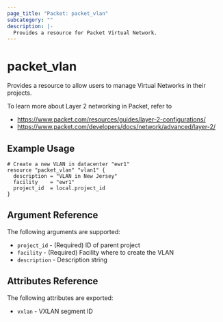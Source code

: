 ```yaml
---
page_title: "Packet: packet_vlan"
subcategory: ""
description: |-
  Provides a resource for Packet Virtual Network.
---
```


# packet_vlan

Provides a resource to allow users to manage Virtual Networks in their projects.

To learn more about Layer 2 networking in Packet, refer to

* <https://www.packet.com/resources/guides/layer-2-configurations/>
* <https://www.packet.com/developers/docs/network/advanced/layer-2/>

## Example Usage

```hcl
# Create a new VLAN in datacenter "ewr1"
resource "packet_vlan" "vlan1" {
  description = "VLAN in New Jersey"
  facility    = "ewr1"
  project_id  = local.project_id
}
```

## Argument Reference

The following arguments are supported:

* `project_id` - (Required) ID of parent project
* `facility` - (Required) Facility where to create the VLAN
* `description` - Description string

## Attributes Reference

The following attributes are exported:

* `vxlan` - VXLAN segment ID
